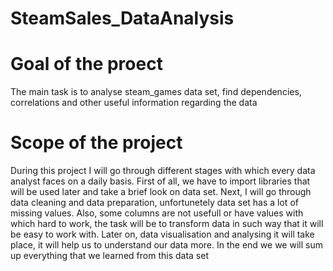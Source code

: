 # SteamSales_DataAnalysis

# Goal of the proect
The main task is to analyse steam_games data set, find dependencies, correlations and other useful information regarding the data

# Scope of the project
During this project I will go through different stages with which every data analyst faces on a daily basis. First of all, we have to import libraries that will be used later and take a brief look on data set. Next, I will go through data cleaning and data preparation, unfortunetely data set has a lot of missing values. Also, some columns are not usefull or have values with which hard to work, the task will be to transform data in such way that it will be easy to work with. Later on, data visualisation and analysing it will take place, it will help us to understand our data more. In the end we we will sum up everything that we learned from this data set 

